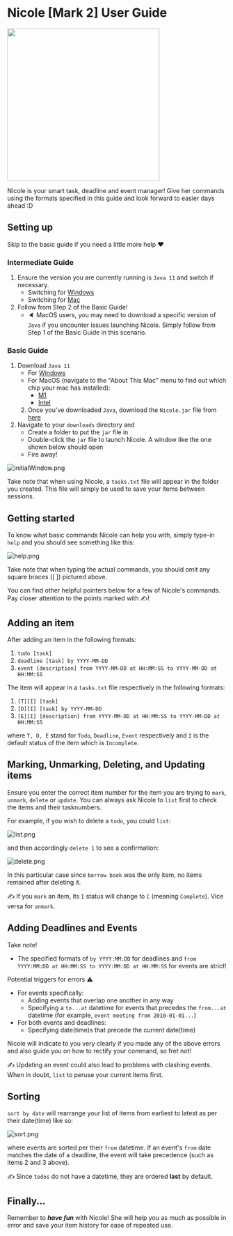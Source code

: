 # Nicole [Mark 2] User Guide

<img src="Ui.png" width="350">

Nicole is your smart task, deadline
and event manager! Give her commands using the formats
specified in this guide and 
look forward to easier days ahead :D

## Setting up

Skip to the basic guide if you need a little more help :hearts:

### Intermediate Guide
1. Ensure the version you are currently running is `Java 11` and switch if necessary.
   - Switching for [Windows](https://stackoverflow.com/questions/26993101/switching-between-different-jdk-versions-in-windows)
   - Switching for [Mac](https://stackoverflow.com/questions/21964709/how-to-set-or-change-the-default-java-jdk-version-on-macos)
2. Follow from Step 2 of the Basic Guide!
   - :speaker: MacOS users, you may need to download a specific version of `Java` if you encounter issues
     launching Nicole. Simply follow from Step 1 of the Basic Guide in this scenario.


### Basic Guide

1. Download `Java 11`
   - For [Windows](https://arc.net/l/quote/xrxbvatl)
   - For MacOS (navigate to the "About This Mac" menu to find out which chip your mac has installed): 
     - [M1](https://arc.net/l/quote/rqjezudg)
     - [Intel](https://arc.net/l/quote/luolepqe)
   2. Once you've downloaded `Java`, download the `Nicole.jar` file from [here](https://github.com/yashpola/ip/releases/tag/Level-10)
2. Navigate to your `downloads` directory and
   - Create a folder to put the `jar` file in
   - Double-click the `jar` file to launch Nicole. A window like the one shown below should open
   - Fire away!

![initialWindow.png](initialWindowSS.png)

Take note that when using Nicole, a `tasks.txt` file will
appear in the folder you created. This file will simply 
be used to save your items between sessions.

## Getting started

To know what basic commands Nicole can help you with, 
simply type-in `help` and you should see 
something like this:

![help.png](helpSS.png)

Take note that when typing the actual commands, 
you should omit any square braces ([ ]) pictured above. 

You can find other helpful pointers below for a few of Nicole's commands.
Pay closer attention to the points marked with :writing_hand:!

## Adding an item

After adding an item in the following formats: 
1. `todo [task]`
2. `deadline [task] by YYYY-MM-DD`
3. `event [description] from YYYY-MM-DD at HH:MM:SS to YYYY-MM-DD at HH:MM:SS`

The item will appear in a `tasks.txt` file respectively in the following
formats: 
1. `[T][I] [task]`
2. `[D][I] [task] by YYYY-MM-DD`
3. `[E][I] [description] from YYYY-MM-DD at HH:MM:SS to YYYY-MM-DD at HH:MM:SS`

where `T, D, E` stand for `Todo`, `Deadline`, `Event` respectively
and `I` is the default status of the item
which is `Incomplete`.

## Marking, Unmarking, Deleting, and Updating items

Ensure you enter the correct item number for the item 
you are trying to `mark`, `unmark`, `delete` or `update`.
You can always ask Nicole to `list` 
first to check the items and their 
tasknumbers.

For example, if you wish to delete a `todo`, you
could `list`:

![list.png](listSS.png)

and then accordingly `delete 1` to see a confirmation:

![delete.png](deleteSS.png)

In this particular case since `borrow book` was the only
item, no items remained after deleting it.

:writing_hand: If you `mark` an item, its `I` status will change to `C` (meaning `Complete`). Vice versa for `unmark`.

## Adding Deadlines and Events

Take note!
- The specified formats of `by YYYY:MM:DD` for deadlines 
and `from YYYY:MM:DD at HH:MM:SS to YYYY:MM:DD at HH:MM:SS`
for events are strict! 

Potential triggers for errors :warning:
- For events specifically:
  - Adding events that overlap one another in any way
  - Specifying a `to...at` datetime for events that precedes the
    `from...at` datetime (for example, `event meeting from 2010-01-01...`)
- For both events and deadlines: 
  - Specifying date(time)s that precede the current date(time)

Nicole will indicate to you very clearly if you made 
any of the above errors and also guide you 
on how to rectify your command, so fret not!

:writing_hand: Updating an event could also lead to 
problems with clashing events. When in doubt, `list` to 
peruse your current items first.

## Sorting

`sort by date` will rearrange your list
of items from earliest to latest as per their date(time) like so:

![sort.png](sortByDateSS.png)

where events are sorted per their  `from` datetime. If an event's 
`from` date matches the date of a deadline, the event will
take precedence (such as items 2 and 3 above).

:writing_hand: Since `todos` do not have a datetime, they are ordered
**last** by default.

## Finally...
Remember to ***have fun*** with Nicole!
She will help you as much as possible in error and save your
item history for ease of repeated use. 